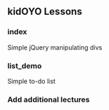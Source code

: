 ## kidOYO Lessons
### index
Simple jQuery manipulating divs
### list_demo
Simple to-do list
### Add additional lectures
